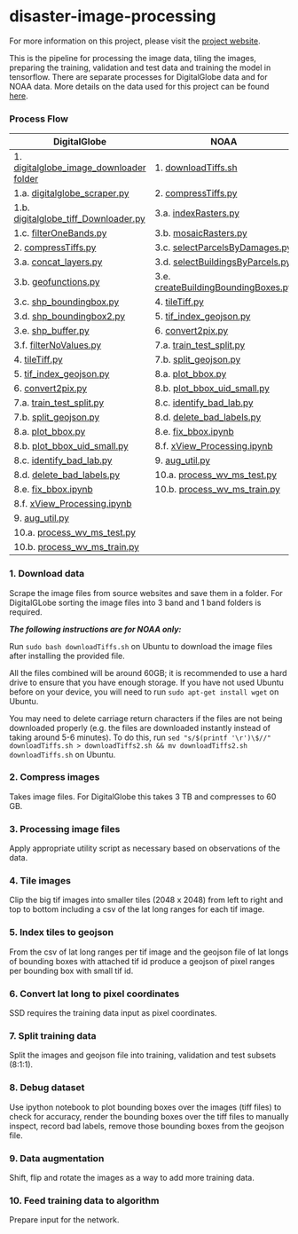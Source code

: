 # disaster-image-processing

For more information on this project, please visit the [project website](https://dds-lab.github.io/disaster-damage-detection/).

This is the pipeline for processing the image data, tiling the images, preparing the training, validation and test data and training the model in tensorflow.  There are separate processes for DigitalGlobe data and for NOAA data.  More details on the data used for this project can be found [here](https://github.com/DDS-Lab/disaster-image-processing/blob/master/data.md). 

### Process Flow

| DigitalGlobe | NOAA |
| --------------------- | --------------------|
|1. [digitalglobe_image_downloader folder](https://github.com/DDS-Lab/disaster-image-processing/tree/master/scripts/digitalglobe_image_downloader)|1. [downloadTiffs.sh](https://github.com/DDS-Lab/disaster-image-processing/blob/master/scripts/raster-processing/raster_downloading/downloadTiffs.sh)|
|1.a. [digitalglobe_scraper.py](https://github.com/DDS-Lab/disaster-image-processing/blob/master/scripts/digitalglobe_image_downloader/digitalglobe_scraper.py)|2. [compressTiffs.py](https://github.com/DDS-Lab/disaster-image-processing/blob/master/scripts/raster-processing/raster_utilities/compressTiffs.py)|
|1.b. [digitalglobe_tiff_Downloader.py](https://github.com/DDS-Lab/disaster-image-processing/blob/master/scripts/digitalglobe_image_downloader/digitalglobe_tiff_downloader.py)|3.a. [indexRasters.py](https://github.com/DDS-Lab/disaster-image-processing/blob/master/scripts/raster-processing/raster_indexing/indexRasters.py)|
|1.c. [filterOneBands.py](https://github.com/DDS-Lab/disaster-image-processing/blob/master/scripts/raster-processing/raster_sorting/filterOneBands.py)|3.b. [mosaicRasters.py](https://github.com/DDS-Lab/disaster-image-processing/blob/master/scripts/raster-processing/raster_mosaicking/mosaicRasters.py)|
|2. [compressTiffs.py](https://github.com/DDS-Lab/disaster-image-processing/blob/master/scripts/raster-processing/raster_utilities/compressTiffs.py)|3.c. [selectParcelsByDamages.py](https://github.com/DDS-Lab/disaster-image-processing/blob/master/scripts/training-data-processing/training_set_creation/selectParcelsByDamages.py)|
|3.a. [concat_layers.py](https://github.com/DDS-Lab/disaster-image-processing/blob/master/scripts/utils/concat_layers.py)|3.d. [selectBuildingsByParcels.py](https://github.com/DDS-Lab/disaster-image-processing/blob/master/scripts/training-data-processing/training_set_creation/selectBuildingsByParcels.py)|
|3.b. [geofunctions.py](https://github.com/DDS-Lab/disaster-image-processing/blob/master/scripts/utils/geofunctions.py)|3.e. [createBuildingBoundingBoxes.py](https://github.com/DDS-Lab/disaster-image-processing/blob/master/scripts/training-data-processing/training_set_creation/createBuildingBoundingBoxes.py)|
|3.c. [shp_boundingbox.py](https://github.com/DDS-Lab/disaster-image-processing/blob/master/scripts/utils/shp_boundingbox.py)|4. [tileTiff.py](https://github.com/DDS-Lab/disaster-image-processing/blob/master/scripts/raster-processing/raster_tiling/tileTiff.py)|
|3.d. [shp_boundingbox2.py](https://github.com/DDS-Lab/disaster-image-processing/blob/master/scripts/utils/shp_boundingbox2.py)|5. [tif_index_geojson.py](https://github.com/DDS-Lab/disaster-image-processing/blob/master/scripts/tif_index_geojson.py)|
|3.e. [shp_buffer.py](https://github.com/DDS-Lab/disaster-image-processing/blob/master/scripts/utils/shp_buffer.py)|6. [convert2pix.py](https://github.com/DDS-Lab/disaster-image-processing/blob/master/scripts/utils/convert2pix.py)|
|3.f. [filterNoValues.py](https://github.com/DDS-Lab/disaster-image-processing/blob/master/scripts/raster-processing/raster_sorting/filterNoValues.py)|7.a. [train_test_split.py](https://github.com/DDS-Lab/harvey_data_process/blob/master/train_test_split.py)|
|4. [tileTiff.py](https://github.com/DDS-Lab/disaster-image-processing/blob/master/scripts/raster-processing/raster_tiling/tileTiff.py)|7.b. [split_geojson.py](https://github.com/DDS-Lab/harvey_data_process/blob/master/split_geojson.py)|
|5. [tif_index_geojson.py](https://github.com/DDS-Lab/disaster-image-processing/blob/master/scripts/tif_index_geojson.py)|8.a. [plot_bbox.py](https://github.com/DDS-Lab/harvey_data_process/blob/master/plot_bbox.py)|
|6. [convert2pix.py](https://github.com/DDS-Lab/disaster-image-processing/blob/master/scripts/utils/convert2pix.py)|8.b. [plot_bbox_uid_small.py](https://github.com/DDS-Lab/harvey_data_process/blob/master/plot_bbox_uid_small.py)|
|7.a. [train_test_split.py](https://github.com/DDS-Lab/harvey_data_process/blob/master/train_test_split.py)|8.c. [identify_bad_lab.py](https://github.com/DDS-Lab/harvey_data_process/blob/master/identify_bad_labels.py)|
|7.b. [split_geojson.py](https://github.com/DDS-Lab/harvey_data_process/blob/master/split_geojson.py)|8.d. [delete_bad_labels.py](https://github.com/DDS-Lab/harvey_data_process/blob/master/delete_bad_labels.py)|
|8.a. [plot_bbox.py](https://github.com/DDS-Lab/harvey_data_process/blob/master/plot_bbox.py)|8.e. [fix_bbox.ipynb](https://github.com/DDS-Lab/harvey_data_process/blob/master/fix_bbox.ipynb)|
|8.b. [plot_bbox_uid_small.py](https://github.com/DDS-Lab/harvey_data_process/blob/master/plot_bbox_uid_small.py)|8.f. [xView_Processing.ipynb](https://github.com/DDS-Lab/harvey_data_process/blob/master/xView_Processing.ipynb)|
|8.c. [identify_bad_lab.py](https://github.com/DDS-Lab/harvey_data_process/blob/master/identify_bad_labels.py)|9. [aug_util.py](https://github.com/DDS-Lab/harvey_data_process/blob/master/aug_util.py)|
|8.d. [delete_bad_labels.py](https://github.com/DDS-Lab/harvey_data_process/blob/master/delete_bad_labels.py)|10.a. [process_wv_ms_test.py](https://github.com/DDS-Lab/harvey_data_process/blob/master/process_wv_ms_test.py)|
|8.e. [fix_bbox.ipynb](https://github.com/DDS-Lab/harvey_data_process/blob/master/fix_bbox.ipynb)|10.b. [process_wv_ms_train.py](https://github.com/DDS-Lab/harvey_data_process/blob/master/process_wv_ms_train.py)|
|8.f. [xView_Processing.ipynb](https://github.com/DDS-Lab/harvey_data_process/blob/master/xView_Processing.ipynb)||
|9. [aug_util.py](https://github.com/DDS-Lab/harvey_data_process/blob/master/aug_util.py)||
|10.a. [process_wv_ms_test.py](https://github.com/DDS-Lab/harvey_data_process/blob/master/process_wv_ms_test.py)||
|10.b. [process_wv_ms_train.py](https://github.com/DDS-Lab/harvey_data_process/blob/master/process_wv_ms_train.py)||

### 1. Download data

Scrape the image files from source websites and save them in a folder.  For DigitalGLobe sorting the image files into 3 band and 1 band folders is required. 

***The following instructions are for NOAA only:***

Run `sudo bash downloadTiffs.sh` on Ubuntu to download the image files after installing the provided file.

All the files combined will be around 60GB; it is recommended to use a hard drive to ensure that you have enough storage. If you have not used Ubuntu before on your device, you will need to run `sudo apt-get install wget` on Ubuntu.

You may need to delete carriage return characters if the files are not being downloaded properly (e.g. the files are downloaded instantly instead of taking around 5-6 minutes). To do this, run `sed "s/$(printf '\r')\$//" downloadTiffs.sh > downloadTiffs2.sh && mv downloadTiffs2.sh downloadTiffs.sh` on Ubuntu.

### 2. Compress images

Takes image files.  For DigitalGlobe this takes 3 TB and compresses to 60 GB.

### 3. Processing image files

Apply appropriate utility script as necessary based on observations of the data.

### 4. Tile images

Clip the big tif images into smaller tiles (2048 x 2048) from left to right and top to bottom including a csv of the lat long ranges for each tif image.

### 5. Index tiles to geojson

From the csv of lat long ranges per tif image and the geojson file of lat longs of bounding boxes with attached tif id produce a geojson of pixel ranges per bounding box with small tif id.

### 6. Convert lat long to pixel coordinates

SSD requires the training data input as pixel coordinates.

### 7. Split training data

Split the images and geojson file into training, validation and test subsets (8:1:1).

### 8. Debug dataset

Use ipython notebook to plot bounding boxes over the images (tiff files) to check for accuracy, render the bounding boxes over the tiff files to manually inspect, record bad labels, remove those bounding boxes from the geojson file.

### 9. Data augmentation

Shift, flip and rotate the images as a way to add more training data.

### 10. Feed training data to algorithm

Prepare input for the network.

